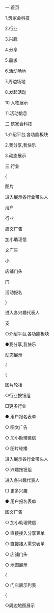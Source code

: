一.首页

1.筑家会科技

2.行业

3.兴趣

4.分享

5.需求

6.活动场地

7.周边场地

8.发起活动

10.人物展示

11.活动信息


二.筑家会科技

1.介绍平台,各功能板块

2.我分享,我快乐

3.动态展示

三.行业



{

图片

进入展示各行业带头人

用户

行业

周文广告

加小助理信

文广告

小

店铺门头



门



活动报名





}

进入各兴趣代表人


支

○介绍平台,各功能板块

●我分享,我快乐

动态展示

{

{

图片轮播

○行业按钮组

□更多行业

● 用户报名表单

○ 图文广告

○ 加小助理微信

○ 图片轮播

进入展示各行业带头人

○ 兴趣按钮组

进入各兴趣代表人

□ 更多兴趣

● 用户报名表单

图文广告

○ 加小助理微信

○ 直接接入分享表单

○ 直接接入需求表单

○ 店铺门头

○ 地图展示

{

○ 门店展示列表

{

○周边地图展示
